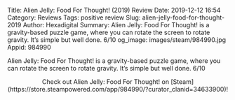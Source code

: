 Title: Alien Jelly: Food For Thought! (2019) Review
Date: 2019-12-12 16:54
Category: Reviews
Tags: positive review
Slug: alien-jelly-food-for-thought-2019
Author: Hexadigital
Summary: Alien Jelly: Food For Thought! is a gravity-based puzzle game, where you can rotate the screen to rotate gravity. It’s simple but well done. 6/10 
og_image: images/steam/984990.jpg
Appid: 984990

Alien Jelly: Food For Thought! is a gravity-based puzzle game, where you can rotate the screen to rotate gravity. It’s simple but well done. 6/10 

<center>Check out Alien Jelly: Food For Thought! on [Steam](https://store.steampowered.com/app/984990/?curator_clanid=34633900)!</center>
